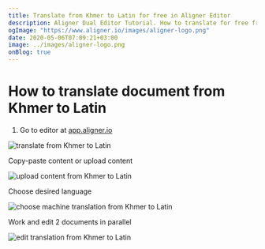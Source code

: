 ```yaml
---
title: Translate from Khmer to Latin for free in Aligner Editor
description: Aligner Dual Editor Tutorial. How to translate for free from Khmer to Latin. Aligner is multilingual document management platform. 
ogImage: "https://www.aligner.io/images/aligner-logo.png"
date: 2020-05-06T07:09:21+03:00
image: ../images/aligner-logo.png
onBlog: true
---
```


# How to translate document from Khmer to Latin

1. Go to editor at [app.aligner.io](https://app.aligner.io "Aligner App web page")

![translate from Khmer to Latin](../aligner-blank-editor.png "translate from Khmer to Latin")

Copy-paste content or upload content

![upload content from Khmer to Latin](../aligner-uploaded-document.png "upload content from Khmer to Latin")

Choose desired language

![choose machine translation from Khmer to Latin](../aligner-language-dropdown.png "choose machine translation from Khmer to Latin")

Work and edit 2 documents in parallel

![edit translation from Khmer to Latin](../aligner-double-sitded-editor.png "edit translation from Khmer to Latin")

